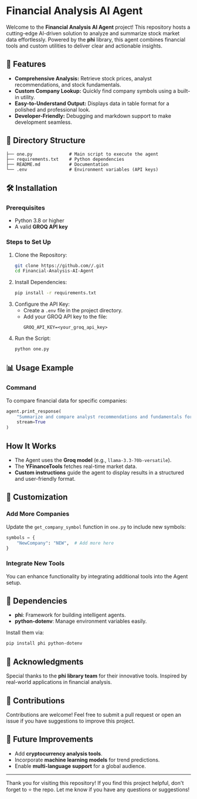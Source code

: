 # Financial Analysis AI Agent

Welcome to the **Financial Analysis AI Agent** project! This repository hosts a cutting-edge AI-driven solution to analyze and summarize stock market data effortlessly. Powered by the **phi** library, this agent combines financial tools and custom utilities to deliver clear and actionable insights.

## 🚀 Features
- **Comprehensive Analysis:** Retrieve stock prices, analyst recommendations, and stock fundamentals.
- **Custom Company Lookup:** Quickly find company symbols using a built-in utility.
- **Easy-to-Understand Output:** Displays data in table format for a polished and professional look.
- **Developer-Friendly:** Debugging and markdown support to make development seamless.

## 📂 Directory Structure
```
├── one.py              # Main script to execute the agent
├── requirements.txt    # Python dependencies
├── README.md           # Documentation
└── .env                # Environment variables (API keys)
```

## 🛠️ Installation

### Prerequisites
- Python 3.8 or higher
- A valid **GROQ API key**

### Steps to Set Up
1. Clone the Repository:
   ```bash
   git clone https://github.com//.git
   cd Financial-Analysis-AI-Agent
   ```
2. Install Dependencies:
   ```bash
   pip install -r requirements.txt
   ```
3. Configure the API Key:
   - Create a `.env` file in the project directory.
   - Add your GROQ API key to the file:
     ```
     GROQ_API_KEY=<your_groq_api_key>
     ```
4. Run the Script:
   ```bash
   python one.py
   ```

## 📊 Usage Example

### Command
To compare financial data for specific companies:
```python
agent.print_response(
    "Summarize and compare analyst recommendations and fundamentals for INFY and Phidata. Show in tables.",
    stream=True
)
```

## How It Works
- The Agent uses the **Groq model** (e.g., `llama-3.3-70b-versatile`).
- The **YFinanceTools** fetches real-time market data.
- **Custom instructions** guide the agent to display results in a structured and user-friendly format.

## 🧰 Customization

### Add More Companies
Update the `get_company_symbol` function in `one.py` to include new symbols:
```python
symbols = {
    "NewCompany": "NEW",  # Add more here
}
```

### Integrate New Tools
You can enhance functionality by integrating additional tools into the Agent setup.

## 🔗 Dependencies
- **phi**: Framework for building intelligent agents.
- **python-dotenv**: Manage environment variables easily.

Install them via:
```bash
pip install phi python-dotenv
```

## 🌟 Acknowledgments
Special thanks to the **phi library team** for their innovative tools. Inspired by real-world applications in financial analysis.

## 🤝 Contributions
Contributions are welcome! Feel free to submit a pull request or open an issue if you have suggestions to improve this project.

## 🎯 Future Improvements
- Add **cryptocurrency analysis tools**.
- Incorporate **machine learning models** for trend predictions.
- Enable **multi-language support** for a global audience.

---

Thank you for visiting this repository! If you find this project helpful, don't forget to ⭐ the repo. Let me know if you have any questions or suggestions!

